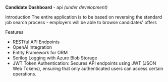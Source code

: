 **Candidate Dashboard** - api *(under development)*

Introduction
The entire application is to be based on reversing the standard job search process - employers will be able to browse candidates' offers

Features
- RESTful API Endpoints
- OpenAI Integration
- Entity Framework for ORM
- Serilog Logging with Azure Blob Storage
- JWT Token Authentication: Secures API endpoints using JWT (JSON Web Tokens), ensuring that only authenticated users can access certain operations.

